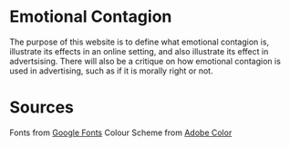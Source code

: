 # Emotional Contagion

The purpose of this website is to define what emotional contagion is, illustrate its effects in an online setting, and also illustrate its effect in advertsising. There will also be a critique on how emotional contagion is used in advertising, such as if it is morally right or not.

# Sources

Fonts from [Google Fonts](https://fonts.google.com/)
Colour Scheme from [Adobe Color](https://color.adobe.com/)